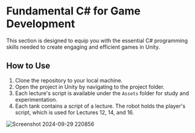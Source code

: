 # Fundamental C# for Game Development

This section is designed to equip you with the essential C# programming skills needed to create engaging and efficient games in Unity.

## How to Use
1. Clone the repository to your local machine.
2. Open the project in Unity by navigating to the project folder.
3. Each lecture's script is available under the `Assets` folder for study and experimentation.
4. Each tank contains a script of a lecture. The robot holds the player's script, which is used for Lectures 12, 14, and 16.
   
![Screenshot 2024-09-29 220856](https://github.com/user-attachments/assets/14ef2156-5993-494f-ae23-6c1db9ccf009)

